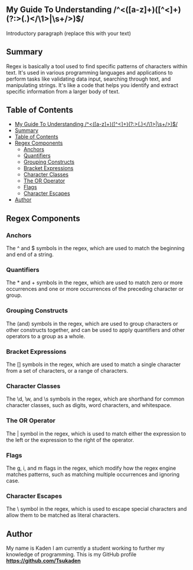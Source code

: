 ## My Guide To Understanding /^<([a-z]+)([^<]+)(?:>(.)</\1>|\s+/>)$/

Introductory paragraph (replace this with your text)

## Summary

Regex is basically a tool used to find specific patterns of characters within text. It's used in various programming languages and applications to perform tasks like validating data input, searching through text, and manipulating strings. It's like a code that helps you identify and extract specific information from a larger body of text.

## Table of Contents

- [My Guide To Understanding /^\<(\[a-z\]+)(\[^\<\]+)(?:\>(.)\</\\1\>|\\s+/\>)$/](#my-guide-to-understanding-a-z1s)
- [Summary](#summary)
- [Table of Contents](#table-of-contents)
- [Regex Components](#regex-components)
  - [Anchors](#anchors)
  - [Quantifiers](#quantifiers)
  - [Grouping Constructs](#grouping-constructs)
  - [Bracket Expressions](#bracket-expressions)
  - [Character Classes](#character-classes)
  - [The OR Operator](#the-or-operator)
  - [Flags](#flags)
  - [Character Escapes](#character-escapes)
- [Author](#author)

## Regex Components

### Anchors
The ^ and $ symbols in the regex, which are used to match the beginning and end of a string.

### Quantifiers

The * and + symbols in the regex, which are used to match zero or more occurrences and one or more occurrences of the preceding character or group. 

### Grouping Constructs

The (and) symbols in the regex, which are used to group characters or other constructs together, and can be used to apply quantifiers and other 
operators to a group as a whole.

### Bracket Expressions

The [] symbols in the regex, which are used to match a single character from a set of characters, or a range of characters.

### Character Classes

The \d, \w, and \s symbols in the regex, which are shorthand for common character classes, such as digits, word characters, and whitespace.

### The OR Operator

The | symbol in the regex, which is used to match either the expression to the left or the expression to the right of the operator.

### Flags

The g, i, and m flags in the regex, which modify how the regex engine matches patterns, such as matching multiple occurrences and ignoring case.

### Character Escapes

The \ symbol in the regex, which is used to escape special characters and allow them to be matched as literal characters.

## Author

My name is Kaden I am currently a student working to further my knowledge of programming. This is my GitHub profile **https://github.com/Tsukaden**
